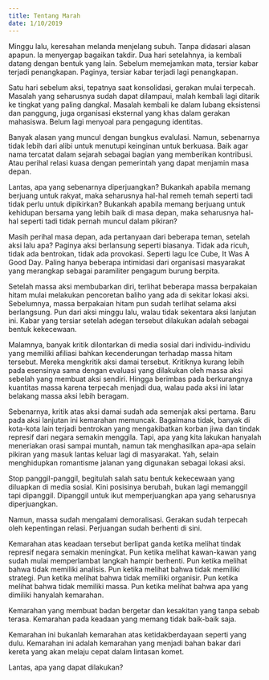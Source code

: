 ```yaml
---
title: Tentang Marah
date: 1/10/2019
---
```

Minggu lalu, keresahan melanda menjelang subuh. Tanpa didasari alasan apapun. Ia menyergap bagaikan takdir. Dua hari setelahnya, ia kembali datang dengan bentuk yang lain. Sebelum memejamkan mata, tersiar kabar terjadi penangkapan. Paginya, tersiar kabar terjadi lagi penangkapan.

Satu hari sebelum aksi, tepatnya saat konsolidasi, gerakan mulai terpecah. Masalah yang seharusnya sudah dapat dilampaui, malah kembali lagi ditarik ke tingkat yang paling dangkal. Masalah kembali ke dalam lubang eksistensi dan panggung, juga organisasi eksternal yang khas dalam gerakan mahasiswa. Belum lagi menyoal para pengagung identitas.

Banyak alasan yang muncul dengan bungkus evalulasi. Namun, sebenarnya tidak lebih dari alibi untuk menutupi keinginan untuk berkuasa. Baik agar nama tercatat dalam sejarah sebagai bagian yang memberikan kontribusi. Atau perihal relasi kuasa dengan pemerintah yang dapat menjamin masa depan. 

Lantas, apa yang sebenarnya diperjuangkan? Bukankah apabila memang berjuang untuk rakyat, maka seharusnya hal-hal remeh temah seperti tadi tidak perlu untuk dipikirkan? Bukankah apabila memang berjuang untuk kehidupan bersama yang lebih baik di masa depan, maka seharusnya hal-hal seperti tadi tidak pernah muncul dalam pikiran?

Masih perihal masa depan, ada pertanyaan dari beberapa teman, setelah aksi lalu apa?
Paginya aksi berlansung seperti biasanya. Tidak ada ricuh, tidak ada bentrokan, tidak ada provokasi. Seperti lagu Ice Cube, It Was A Good Day. Paling hanya beberapa intimidasi dari organisasi masyarakat yang merangkap sebagai paramiliter pengagum burung berpita.

Setelah massa aksi membubarkan diri, terlihat beberapa massa berpakaian hitam mulai melakukan pencoretan baliho yang ada di sekitar lokasi aksi. Sebelumnya, massa berpakaian hitam pun sudah terlihat selama aksi berlangsung. Pun dari aksi minggu lalu, walau tidak sekentara aksi lanjutan ini. Kabar yang tersiar setelah adegan tersebut dilakukan adalah sebagai bentuk kekecewaan.

Malamnya, banyak kritik dilontarkan di media sosial dari individu-individu yang memiliki afiliasi bahkan kecenderungan terhadap massa hitam tersebut. Mereka mengkritik aksi damai tersebut. Kritiknya kurang lebih pada esensinya sama dengan evaluasi yang dilakukan oleh massa aksi sebelah yang membuat aksi sendiri. Hingga berimbas pada berkurangnya kuantitas massa karena terpecah menjadi dua, walau pada aksi ini latar belakang massa aksi lebih beragam.

Sebenarnya, kritik atas aksi damai sudah ada semenjak aksi pertama. Baru pada aksi lanjutan ini kemarahan memuncak. Bagaimana tidak, banyak di kota-kota lain terjadi bentrokan yang mengakibatkan korban jiwa dan tindak represif dari negara semakin menggila. Tapi, apa yang kita lakukan hanyalah meneriakan orasi sampai muntah, namun tak menghasilkan apa-apa selain pikiran yang masuk lantas keluar lagi di masyarakat. Yah, selain menghidupkan romantisme jalanan yang digunakan sebagai lokasi aksi.

Stop panggil-panggil, begitulah salah satu bentuk kekecewaan yang diluapkan di media sosial. Kini posisinya berubah, bukan lagi memanggil tapi dipanggil. Dipanggil untuk ikut memperjuangkan apa yang seharusnya diperjuangkan.

Namun, massa sudah mengalami demoralisasi. Gerakan sudah terpecah oleh kepentingan relasi. Perjuangan sudah berhenti di sini.

Kemarahan atas keadaan tersebut berlipat ganda ketika melihat tindak represif negara semakin meningkat. Pun ketika melihat kawan-kawan yang sudah mulai memperlambat langkah hampir berhenti. Pun ketika melihat bahwa tidak memiliki analisis. Pun ketika melihat bahwa tidak memiliki strategi. Pun ketika melihat bahwa tidak memiliki organisir. Pun ketika melihat bahwa tidak memiliki massa. Pun ketika melihat bahwa apa yang dimiliki hanyalah kemarahan.

Kemarahan yang membuat badan bergetar dan kesakitan yang tanpa sebab terasa. Kemarahan pada keadaan yang memang tidak baik-baik saja.

Kemarahan ini bukanlah kemarahan atas ketidakberdayaan seperti yang dulu. Kemarahan ini adalah kemarahan yang menjadi bahan bakar dari kereta yang akan melaju cepat dalam lintasan komet. 

Lantas, apa yang dapat dilakukan?
